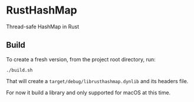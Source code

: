 # RustHashMap
Thread-safe HashMap in Rust

## Build
To create a fresh version, from the project root directory, run:

    ./build.sh

That will create a `target/debug/librusthashmap.dynlib` and its headers file.

For now it build a library and only supported for macOS at this time.
